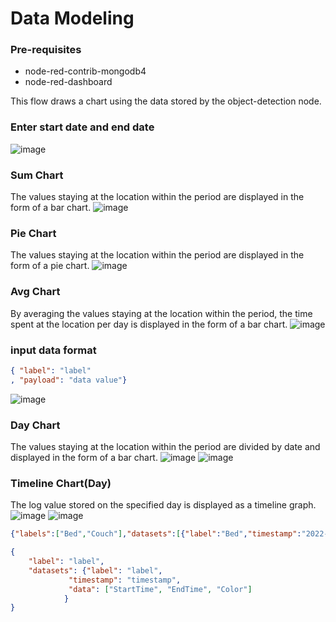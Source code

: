 # Data Modeling

### Pre-requisites
* node-red-contrib-mongodb4
* node-red-dashboard


This flow draws a chart using the data stored by the object-detection node.

### Enter start date and end date
![image](https://user-images.githubusercontent.com/78212696/194212333-2205002f-3c44-4dfd-8545-315e460352ea.png)

### Sum Chart
The values staying at the location within the period are displayed in the form of a bar chart.
![image](https://user-images.githubusercontent.com/78212696/194212470-5dd32923-158b-481f-9c66-c7375533c237.png)


### Pie Chart
The values staying at the location within the period are displayed in the form of a pie chart.
![image](https://user-images.githubusercontent.com/78212696/194212531-88ac9840-707e-4513-a109-673610d44016.png)

### Avg Chart
By averaging the values staying at the location within the period, the time spent at the location per day is displayed in the form of a bar chart.
![image](https://user-images.githubusercontent.com/78212696/194212556-70e4e4a0-7d14-4f5d-9fd6-c2a9470c7d06.png)

### input data format
```json
{ "label": "label"
, "payload": "data value"}
```
![image](https://user-images.githubusercontent.com/78212696/194212608-fdd645ff-600d-434f-8d33-182af1e3eaa4.png)

### Day Chart
The values staying at the location within the period are divided by date and displayed in the form of a bar chart.
![image](https://user-images.githubusercontent.com/78212696/194212701-98c0113b-9d00-4cf0-b2bd-8dc2a5d853ce.png)
![image](https://user-images.githubusercontent.com/78212696/194213705-2323cc46-91a3-4869-b23d-d23438fc3f45.png)

### Timeline Chart(Day)
The log value stored on the specified day is displayed as a timeline graph.
![image](https://user-images.githubusercontent.com/78212696/194213782-db6dae4b-8f3b-4b75-8bd4-72b72fb9aec9.png)
![image](https://user-images.githubusercontent.com/78212696/194213742-308ddebf-1576-40e2-b34e-e1f82e11b675.png)
```json
{"labels":["Bed","Couch"],"datasets":[{"label":"Bed","timestamp":"2022-09-27T14:29:26.395Z","data":[["2022-11-06T18:02:00.000Z","2022-11-06T18:22:00.000Z","#FF6633"],["2022-11-06T18:42:00.000Z","2022-11-06T19:01:00.000Z","#FF6633"]]},{"label":"Couch","timestamp":"2022-09-27T14:29:26.395Z","data":[["2022-11-06T18:22:00.000Z","2022-11-06T18:42:00.000Z","#5DA5DA"]]}]}
```

```json
{
	"label": "label",
	"datasets": {"label": "label",
		     "timestamp": "timestamp", 
		     "data": ["StartTime", "EndTime", "Color"]
		    }
}
```


